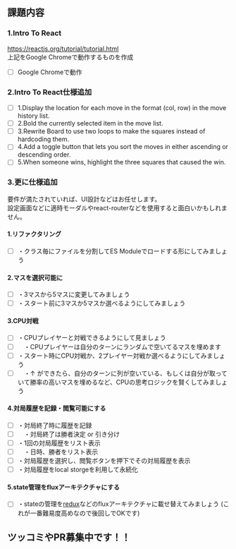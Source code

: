 ## 課題内容
### 1.Intro To React
https://reactjs.org/tutorial/tutorial.html  
上記をGoogle Chromeで動作するものを作成

- [ ] Google Chromeで動作

### 2.Intro To React仕様追加
- [ ] 1.Display the location for each move in the format (col, row) in the move history list.
- [ ] 2.Bold the currently selected item in the move list.
- [ ] 3.Rewrite Board to use two loops to make the squares instead of hardcoding them.
- [ ] 4.Add a toggle button that lets you sort the moves in either ascending or descending order.
- [ ] 5.When someone wins, highlight the three squares that caused the win.

### 3.更に仕様追加
要件が満たされていれば、UI設計などはお任せします。  
設定画面などに適時モーダルやreact-routerなどを使用すると面白いかもしれません。

#### 1.リファクタリング
- [ ] ・クラス毎にファイルを分割してES Moduleでロードする形にしてみましょう

#### 2.マスを選択可能に
- [ ] ・3マスから5マスに変更してみましょう
- [ ] ・スタート前に3マスか5マスか選べるようにしてみましょう

#### 3.CPU対戦
- [ ] ・CPUプレイヤーと対戦できるようにして見ましょう
- [ ] 　・CPUプレイヤーは自分のターンにランダムで空いてるマスを埋めます
- [ ] ・スタート時にCPU対戦か、2プレイヤー対戦か選べるようにしてみましょう
- [ ] 　・↑ ができたら、自分のターンに列が空いている、もしくは自分が取っていて勝率の高いマスを埋めるなど、CPUの思考ロジックを賢くしてみましょう

#### 4.対局履歴を記録・閲覧可能にする
- [ ] ・対局終了時に履歴を記録
- [ ] 　・対局終了は勝者決定 or 引き分け
- [ ] ・1回の対局履歴をリスト表示
- [ ] 　・日時、勝者をリスト表示
- [ ] ・対局履歴を選択し、閲覧ボタンを押下でその対局履歴を表示
- [ ] ・対局履歴をlocal storgeを利用して永続化

#### 5.state管理をfluxアーキテクチャにする
- [ ] ・stateの管理を[redux](https://github.com/reactjs/redux)などのfluxアーキテクチャに載せ替えてみましょう (これが一番難易度高めなので後回しでOKです)

## ツッコミやPR募集中です！！
